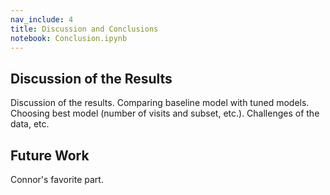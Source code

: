 ```yaml
---
nav_include: 4
title: Discussion and Conclusions
notebook: Conclusion.ipynb
---
```


## Discussion of the Results

Discussion of the results. Comparing baseline model with tuned models. Choosing best model (number of visits and subset, etc.). Challenges of the data, etc.

## Future Work

Connor's favorite part.
